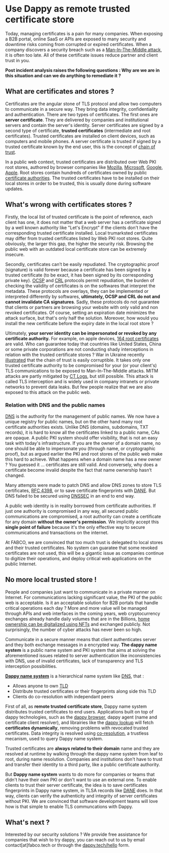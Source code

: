 # Use Dappy as remote trusted certificate store

Today, managing certificates is a pain for many companies. When exposing a B2B portal, online SaaS or APIs are exposed to many security and downtime risks coming from corrupted or expired certificates. When a company discovers a security breach such as a [Man-In-The-Middle attack](https://en.wikipedia.org/wiki/Man-in-the-middle_attack), it is often too late. All of these certificate issues reduce partner and client trust in you.

**Post incident analysis raises the following questions : Why are we are in this situation and can we do anything to remediate it ?**

## What are certificates and stores ?

Certificates are the angular stone of TLS protocol and allow two computers to communicate in a secure way. They bring data integrity, confidentiality and authentication. There are two types of certificates. The first ones are **server certificate**. They are delivered by companies and institutional servers and contain the server's identity. Server certificates are signed by a second type of certificate, **trusted certificates** (intermediate and root certificates). Trusted certificates are installed on client devices, such as computers and mobile phones. A server certificate is trusted if signed by a trusted certificate known by the end user, this is the concept of [chain of trust](https://en.wikipedia.org/wiki/Chain_of_trust).

In a public web context, trusted certificates are distributed over Web PKI root stores, authored by browser companies like [Mozilla](https://wiki.mozilla.org/CA), [Microsoft](https://docs.microsoft.com/en-us/security/trusted-root/program-requirements), [Google](https://www.chromium.org/Home/chromium-security/root-ca-policy/), [Apple](https://www.apple.com/certificateauthority/ca_program.html). Root stores contain hundreds of certificates owned by public [certificate authorities](https://en.wikipedia.org/wiki/Certificate_authority). The trusted certificates have to be installed on their local stores in order to be trusted, this is usually done during software updates.

## What's wrong with certificates stores ?

Firstly, the local list of trusted certificate is the point of reference, each client has one, it does not matter that a web server has a certificate signed by a well known authority like "Let's Encrypt" if the clients don't have the corresponding trusted certificate installed. Local trumarksted certificates may differ from trusted certificates listed by Web PKI root stores. Quite obviously, the larger this gap, the higher the security risk. Browsing the public web with an outdated local certificate store can be extremely insecure.

Secondly, certificates can’t be easily repudiated. The cryptographic proof (signature) is valid forever because a certificate has been signed by a trusted certificate (to be exact, it has been signed by its corresponding private key). [OCSP](https://en.wikipedia.org/wiki/Online_Certificate_Status_Protocol) and [CRL](https://en.wikipedia.org/wiki/Certificate_revocation_list) protocols permit repudiation, the burden of checking the validity of certificates is on the softwares that interpret the metadata. These protocols are overlays, they can be implemented or interpreted differently by softwares, **ultimately, OCSP and CRL do not and cannot invalidate CA signatures**. Sadly, these protocols do not guarantee that clients or partners are browsing your website with only valid and non revoked certificates. Of course, setting an expiration date minimizes the attack surface, but that's only half the solution. Moreover, how would you install the new certificate before the expiry date in the local root store ? 

Ultimately, **your server identity can be impersonated or revoked by any certificate authority.** For example, on apple devices, [164 root certificates](https://support.apple.com/en-us/HT212140) are valid. Who can guarantee today that countries like United States, China or some private corporations are not conducting shady interceptions in relation with the trusted certificate stores ? War in Ukraine recently [illustrated](https://www.bleepingcomputer.com/news/security/russia-creates-its-own-tls-certificate-authority-to-bypass-sanctions/) that the chain of trust is easily corruptible. It takes only one trusted certificate authority to be compromised for your (or your client's) TLS communications to be exposed to Man-In-The-Middle attacks. MITM attacks are partly mitigated by [CT Logs](https://datatracker.ietf.org/doc/html/rfc6962), but still possible. This attack is called TLS interception and is widely used in company intranets or private networks to prevent data leaks. But few people realize that we are also exposed to this attack on the public web. 

### Relation with DNS and the public names

[DNS](https://en.wikipedia.org/wiki/Domain_Name_System) is the authority for the management of public names. We now have a unique registry for public names, but on the other hand many root certificate authorities exists. Unlike DNS (domains, subdomains, TXT records), it is hard to know all the certificates linked to a public name, CAs are opaque. A public PKI system should offer visibility, that is not an easy task with today's infrastructure. If you are the owner of a domain name, no one should be able to impersonate you (through name, or cryptographic proof), but as argued earlier the PKI and root stores of the public web make this hard to achieve. What happens when a domain name has a new owner ? You guessed it … certificates are still valid. And conversely, why does a certificate become invalid despite the fact that name ownership hasn’t changed.

Many attempts were made to patch DNS and allow DNS zones to store TLS certificates, [RFC 4398](https://www.rfc-editor.org/rfc/rfc4398), or to save certificate fingerprints with [DANE](https://datatracker.ietf.org/doc/html/rfc6698). But DNS failed to be secured using [DNSSEC](https://datatracker.ietf.org/doc/html/rfc4033) in an end to end way.

A public web identity is in reality borrowed from certificate authorities. If just one authority is compromised in any way, all secured public communications are compromised, a root authority can create a certificate for any domain **without the owner's permission**. We implicitly accept this **single point of failure** because it's the only effective way to secure communications and transactions on the internet.

At FABCO, we are convinced that too much trust is delegated to local stores and their trusted certificates. No system can guaratee that some revoked certificates are not used, this will be a gigantic issue as companies continue to digitize their operations, and deploy critical web applications on the public Internet.

## No more local trusted store ! 

People and companies just want to communicate in a private manner on Internet. For communications lacking significant value, the PKI of the public web is acceptable. Is it an acceptable solution for B2B portals that handle critical operations each day ? More and more value will be managed through APIs and web interfaces in the coming years, web cryptocurrency exchanges already handle daily volumes that are in the Billions, [home ownership can be digitalized using NFTs](https://www.forbes.com/sites/forbesbusinesscouncil/2022/02/16/nfts-and-the-future-of-commercial-real-estate/) and exchanged publicly. Not surprisingly, the number of cyber attacks has never been so high.

Communicate in a secure manner means that client authenticates server and they both exchange messages in a encrypted way. **The dappy name system** is a public name system and PKI system that aims at solving the aforementioned issues related to server authentication like inconsistencies with DNS, use of invalid certificates, lack of transparency and TLS interception possibilities.

[**Dappy name system**](https://github.com/fabcotech/dappy-propositions/blob/master/01_co_resolution.MD) is a hierarchical name system like [DNS](https://en.wikipedia.org/wiki/Domain_Name_System), that :
- Allows anyone to own [TLD](https://en.wikipedia.org/wiki/Top-level_domain)
- Distribute trusted certificates or their fingerprints along side this TLD 
- Clients do co-resolution with independant peers

First of all, as **remote trusted certificate store**, Dappy name system distributes trusted certificates to end users. Applications built on top of dappy technologies, such as the [dappy browser](https://github.com/fabcotech/dappy), dappy agent (name and certificate client resolver), and librairies like the [dappy lookup](https://github.com/fabcotech/dappy-lookup) will fetch **certificates dynamically**, removing problems with revocated trusted certificates. Data integrity is resolved using [co-resolution](https://github.com/fabcotech/dappy-propositions/blob/master/01_co_resolution.MD#4-co-resolution), a trustless mecanism, used to query Dappy name system.

Trusted certificates are **always related to their domain** name and they are resolved at runtime by walking through the dappy name system from leaf to root, during name resolution. Companies and institutions don't have to trust and transfer their identity to a third party, like a public certificate authority. 

But **Dappy name system** wants to do more for companies or teams that didn't have their own PKI or don't want to use an external one. To enable clients to trust their server certificate, the idea is to save certificates fingerprints in Dappy name system, in TLSA records like [DANE](https://datatracker.ietf.org/doc/html/rfc7671) does. In that way, clients can verify the authenticity and integrity of server certificates without PKI. We are convinced that software development teams will love how is that simple to enable TLS communcations with Dappy.

## What's next ?

Interested by our security solutions ? We provide free assistance for companies that wish to try dappy, you can reach out to us by email contact[at]fabco.tech or through the [dappy.tech/hello](https://dappy.tech/hello) form.
